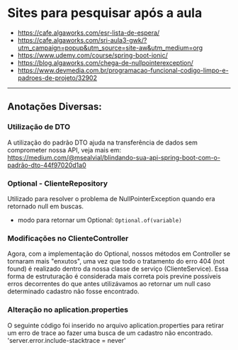 # Sites para pesquisar após a aula

- https://cafe.algaworks.com/esr-lista-de-espera/
- https://cafe.algaworks.com/sri-aula3-gwk/?utm_campaign=popup&utm_source=site-aw&utm_medium=org
- https://www.udemy.com/course/spring-boot-ionic/
- https://blog.algaworks.com/chega-de-nullpointerexception/
- https://www.devmedia.com.br/programacao-funcional-codigo-limpo-e-padroes-de-projeto/32902

---


## Anotações Diversas:

### Utilização de DTO
A utilização do padrão DTO ajuda na transferência de dados sem comprometer nossa API, veja mais em: https://medium.com/@msealvial/blindando-sua-api-spring-boot-com-o-padrão-dto-44f97020d1a0

### Optional - ClienteRepository
Utilizado para resolver o problema de NullPointerException quando era retornado null em buscas.

- modo para retornar um Optional: `Optional.of(variable)`

### Modificações no ClienteController
Agora, com a implementação do Optional, nossos métodos em Controller se tornaram mais "enxutos", uma vez que todo o tratamento do erro 404 (not found) é realizado dentro da nossa classe de serviço (ClienteService). Essa forma de estruturação é considerada mais correta pois previne possíveis erros decorrentes do que antes utilizávamos ao retornar um null caso determinado cadastro não fosse encontrado.

### Alteração no aplication.properties
O seguinte código foi inserido no arquivo aplication.properties para retirar um erro de trace ao fazer uma busca de um cadastro não encontrado.
    'server.error.include-stacktrace = never'

